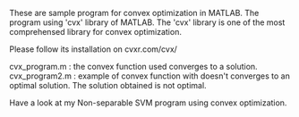 These are sample program for convex optimization in MATLAB. The program using
'cvx' library of MATLAB. The 'cvx' library is one of the most comprehensed library 
for convex optimization. 

Please follow its installation on cvxr.com/cvx/

cvx_program.m : the convex function used converges to a solution.
cvx_program2.m : example of convex function with doesn't converges to an optimal solution. The solution obtained is not optimal.

Have a look at my Non-separable SVM program using convex optimization.

